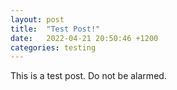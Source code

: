 ```yaml
---
layout: post
title:  "Test Post!"
date:   2022-04-21 20:50:46 +1200
categories: testing
---
```

This is a test post. Do not be alarmed.